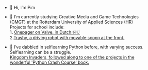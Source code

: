 - 👋 Hi, I’m Pim

- 🌱 I'm currently studying Creative Media and Game Technologies (CMGT) at the Rotterdam University of Applied Sciences (HR) <br>
      Projects for school include:<br>
       1. <a href="https://pimmiii.github.io/hrcmgtvalve/">Onepager on Valve, in Dutch 🇳🇱</a><br>
       2.<a href="https://makecode.com/_fUvKeJfFR4D5">Trashy, a driving robot with movable scoop at the front.<a><br>
       
- 👀 I’ve dabbled in selflearning Python before, with varying success. Selflearning can be a struggle.<br>
      <a href="https://github.com/PimMiii/Kingdom_Invaders"> Kingdom Invaders, followed along to one of the projects in the wonderful 'Python Crash Course' book.</a> 
      
<!---
PimMiii/PimMiii is a ✨ special ✨ repository because its `README.md` (this file) appears on your GitHub profile.
You can click the Preview link to take a look at your changes.
--->
